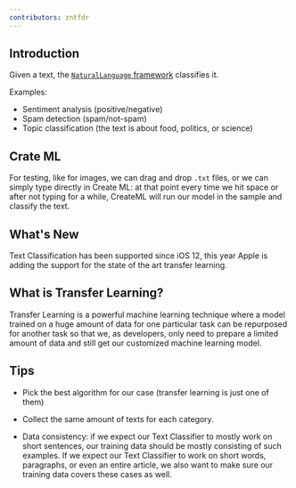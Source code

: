```yaml
---
contributors: zntfdr
---
```


## Introduction

Given a text, the [`NaturalLanguage` framework][NLDocs] classifies it.

Examples:

- Sentiment analysis (positive/negative)
- Spam detection (spam/not-spam)
- Topic classification (the text is about food, politics, or science)

## Crate ML

For testing, like for images, we can drag and drop `.txt` files, or we can simply type directly in Create ML: 
at that point every time we hit space or after not typing for a while, CreateML will run our model in the sample and classify the text.

## What's New

Text Classification has been supported since iOS 12, this year Apple is adding the support for the state of the art transfer learning.

## What is Transfer Learning?

Transfer Learning is a powerful machine learning technique where a model trained on a huge amount of data for one particular task can be repurposed for another task so that we, as developers, only need to prepare a limited amount of data and still get our customized machine learning model. 

## Tips

- Pick the best algorithm for our case (transfer learning is just one of them)

- Collect the same amount of texts for each category.
- Data consistency: if we expect our Text Classifier to mostly work on short sentences, our training data should be mostly consisting of such examples. If we expect our Text Classifier to work on short words, paragraphs, or even an entire article, we also want to make sure our training data covers these cases as well.

[NLDocs]: https://developer.apple.com/documentation/naturallanguage